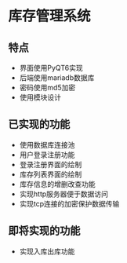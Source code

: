 # 库存管理系统
## 特点
- 界面使用PyQT6实现
- 后端使用mariadb数据库
- 密码使用md5加密
- 使用模块设计
## 已实现的功能
- 使用数据库连接池
- 用户登录注册功能
- 登录注册界面的绘制
- 库存列表界面的绘制
- 库存信息的增删改查功能
- 实现http服务器便于数据访问
- 实现tcp连接的加密保护数据传输
## 即将实现的功能
- 实现入库出库功能

